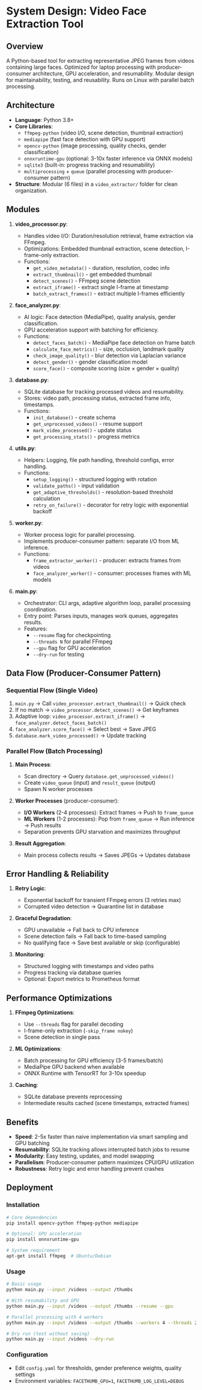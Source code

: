 # System Design: Video Face Extraction Tool

## Overview
A Python-based tool for extracting representative JPEG frames from videos containing large faces. Optimized for laptop processing with producer-consumer architecture, GPU acceleration, and resumability. Modular design for maintainability, testing, and reusability. Runs on Linux with parallel batch processing.

## Architecture
- **Language**: Python 3.8+
- **Core Libraries**:
  - `ffmpeg-python` (video I/O, scene detection, thumbnail extraction)
  - `mediapipe` (fast face detection with GPU support)
  - `opencv-python` (image processing, quality checks, gender classification)
  - `onnxruntime-gpu` (optional: 3-10x faster inference via ONNX models)
  - `sqlite3` (built-in: progress tracking and resumability)
  - `multiprocessing` + `queue` (parallel processing with producer-consumer pattern)
- **Structure**: Modular (6 files) in a `video_extractor/` folder for clean organization.

## Modules

1. **video_processor.py**:
   - Handles video I/O: Duration/resolution retrieval, frame extraction via FFmpeg.
   - Optimizations: Embedded thumbnail extraction, scene detection, I-frame-only extraction.
   - Functions:
     - `get_video_metadata()` - duration, resolution, codec info
     - `extract_thumbnail()` - get embedded thumbnail
     - `detect_scenes()` - FFmpeg scene detection
     - `extract_iframe()` - extract single I-frame at timestamp
     - `batch_extract_frames()` - extract multiple I-frames efficiently

2. **face_analyzer.py**:
   - AI logic: Face detection (MediaPipe), quality analysis, gender classification.
   - GPU acceleration support with batching for efficiency.
   - Functions:
     - `detect_faces_batch()` - MediaPipe face detection on frame batch
     - `calculate_face_metrics()` - size, occlusion, landmark quality
     - `check_image_quality()` - blur detection via Laplacian variance
     - `detect_gender()` - gender classification model
     - `score_face()` - composite scoring (size × gender × quality)

3. **database.py**:
   - SQLite database for tracking processed videos and resumability.
   - Stores: video path, processing status, extracted frame info, timestamps.
   - Functions:
     - `init_database()` - create schema
     - `get_unprocessed_videos()` - resume support
     - `mark_video_processed()` - update status
     - `get_processing_stats()` - progress metrics

4. **utils.py**:
   - Helpers: Logging, file path handling, threshold configs, error handling.
   - Functions:
     - `setup_logging()` - structured logging with rotation
     - `validate_paths()` - input validation
     - `get_adaptive_thresholds()` - resolution-based threshold calculation
     - `retry_on_failure()` - decorator for retry logic with exponential backoff

5. **worker.py**:
   - Worker process logic for parallel processing.
   - Implements producer-consumer pattern: separate I/O from ML inference.
   - Functions:
     - `frame_extractor_worker()` - producer: extracts frames from videos
     - `face_analyzer_worker()` - consumer: processes frames with ML models

6. **main.py**:
   - Orchestrator: CLI args, adaptive algorithm loop, parallel processing coordination.
   - Entry point: Parses inputs, manages work queues, aggregates results.
   - Features:
     - `--resume` flag for checkpointing
     - `--threads N` for parallel FFmpeg
     - `--gpu` flag for GPU acceleration
     - `--dry-run` for testing

## Data Flow (Producer-Consumer Pattern)

### Sequential Flow (Single Video)
1. `main.py` → Call `video_processor.extract_thumbnail()` → Quick check
2. If no match → `video_processor.detect_scenes()` → Get keyframes
3. Adaptive loop: `video_processor.extract_iframe()` → `face_analyzer.detect_faces_batch()`
4. `face_analyzer.score_face()` → Select best → Save JPEG
5. `database.mark_video_processed()` → Update tracking

### Parallel Flow (Batch Processing)
1. **Main Process**:
   - Scan directory → Query `database.get_unprocessed_videos()`
   - Create `video_queue` (input) and `result_queue` (output)
   - Spawn N worker processes

2. **Worker Processes** (producer-consumer):
   - **I/O Workers** (2-4 processes): Extract frames → Push to `frame_queue`
   - **ML Workers** (1-2 processes): Pop from `frame_queue` → Run inference → Push results
   - Separation prevents GPU starvation and maximizes throughput

3. **Result Aggregation**:
   - Main process collects results → Saves JPEGs → Updates database

## Error Handling & Reliability

1. **Retry Logic**:
   - Exponential backoff for transient FFmpeg errors (3 retries max)
   - Corrupted video detection → Quarantine list in database

2. **Graceful Degradation**:
   - GPU unavailable → Fall back to CPU inference
   - Scene detection fails → Fall back to time-based sampling
   - No qualifying face → Save best available or skip (configurable)

3. **Monitoring**:
   - Structured logging with timestamps and video paths
   - Progress tracking via database queries
   - Optional: Export metrics to Prometheus format

## Performance Optimizations

1. **FFmpeg Optimizations**:
   - Use `--threads` flag for parallel decoding
   - I-frame-only extraction (`-skip_frame nokey`)
   - Scene detection in single pass

2. **ML Optimizations**:
   - Batch processing for GPU efficiency (3-5 frames/batch)
   - MediaPipe GPU backend when available
   - ONNX Runtime with TensorRT for 3-10x speedup

3. **Caching**:
   - SQLite database prevents reprocessing
   - Intermediate results cached (scene timestamps, extracted frames)

## Benefits
- **Speed**: 2-5x faster than naive implementation via smart sampling and GPU batching
- **Resumability**: SQLite tracking allows interrupted batch jobs to resume
- **Modularity**: Easy testing, updates, and model swapping
- **Parallelism**: Producer-consumer pattern maximizes CPU/GPU utilization
- **Robustness**: Retry logic and error handling prevent crashes

## Deployment

### Installation
```bash
# Core dependencies
pip install opencv-python ffmpeg-python mediapipe

# Optional: GPU acceleration
pip install onnxruntime-gpu

# System requirement
apt-get install ffmpeg  # Ubuntu/Debian
```

### Usage
```bash
# Basic usage
python main.py --input /videos --output /thumbs

# With resumability and GPU
python main.py --input /videos --output /thumbs --resume --gpu

# Parallel processing with 4 workers
python main.py --input /videos --output /thumbs --workers 4 --threads 2

# Dry run (test without saving)
python main.py --input /videos --dry-run
```

### Configuration
- Edit `config.yaml` for thresholds, gender preference weights, quality settings
- Environment variables: `FACETHUMB_GPU=1`, `FACETHUMB_LOG_LEVEL=DEBUG`
